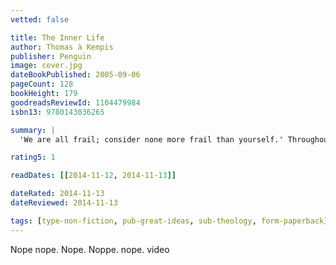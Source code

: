 ```yaml
---
vetted: false

title: The Inner Life
author: Thomas à Kempis
publisher: Penguin
image: cover.jpg
dateBookPublished: 2005-09-06
pageCount: 128
bookHeight: 179
goodreadsReviewId: 1104479984
isbn13: 9780143036265

summary: |
  'We are all frail; consider none more frail than yourself.' Throughout history, some books have changed the world. They have transformed the way we see ourselves - and each other. They have inspired debate, dissent, war and revolution. They have enlightened, outraged, provoked and comforted. They have enriched lives - and destroyed them. Now Penguin brings you the works of the great thinkers, pioneers, radicals and visionaries whose ideas shook civilization, and helped make us who we are.

rating5: 1

readDates: [[2014-11-12, 2014-11-13]]

dateRated: 2014-11-13
dateReviewed: 2014-11-13

tags: [type-non-fiction, pub-great-ideas, sub-theology, form-paperback]
---
```


Nope nope. Nope. Noppe. nope. video

